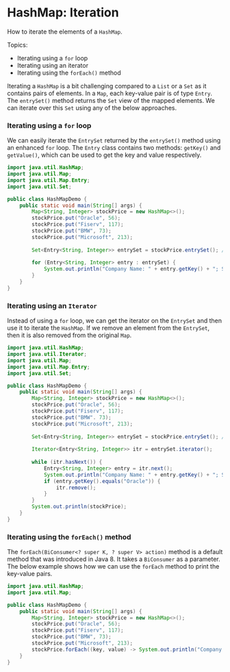 # HashMap: Iteration

How to iterate the elements of a `HashMap`.

Topics:
- Iterating using a `for` loop
- Iterating using an iterator
- Iterating using the `forEach()` method

Iterating a `HashMap` is a bit challenging compared to a `List` or a `Set` as it contains pairs of elements.
In a `Map`, each key-value pair is of type `Entry`.
The `entrySet()` method returns the `Set` view of the mapped elements.
We can iterate over this `Set` using any of the below approaches.

### Iterating using a `for` loop

We can easily iterate the `EntrySet` returned by the `entrySet()` method using an enhanced `for` loop.
The `Entry` class contains two methods: `getKey()` and `getValue()`, which can be used to get the key and value respectively.

```java
import java.util.HashMap;
import java.util.Map;
import java.util.Map.Entry;
import java.util.Set;

public class HashMapDemo {
    public static void main(String[] args) {
        Map<String, Integer> stockPrice = new HashMap<>();
        stockPrice.put("Oracle", 56);
        stockPrice.put("Fiserv", 117);
        stockPrice.put("BMW", 73);
        stockPrice.put("Microsoft", 213);
        
        Set<Entry<String, Integer>> entrySet = stockPrice.entrySet(); // Returns a Set of Entries
        
        for (Entry<String, Integer> entry : entrySet) {
            System.out.println("Company Name: " + entry.getKey() + "; Stock Price: " + entry.getValue());
        }
    }
}
```

### Iterating using an `Iterator`

Instead of using a `for` loop, we can get the iterator on the `EntrySet` and then use it to iterate the `HashMap`.
If we remove an element from the `EntrySet`, then it is also removed from the original `Map`.

```java
import java.util.HashMap;
import java.util.Iterator;
import java.util.Map;
import java.util.Map.Entry;
import java.util.Set;

public class HashMapDemo {
    public static void main(String[] args) {
        Map<String, Integer> stockPrice = new HashMap<>();
        stockPrice.put("Oracle", 56);
        stockPrice.put("Fiserv", 117);
        stockPrice.put("BMW". 73);
        stockPrice.put("Microsoft", 213);
        
        Set<Entry<String, Integer>> entrySet = stockPrice.entrySet(); // Returns a Set of Entries
        
        Iterator<Entry<String, Integer>> itr = entrySet.iterator();
        
        while (itr.hasNext()) {
            Entry<String, Integer> entry = itr.next();
            System.out.println("Company Name: " + entry.getKey() + "; Stock Price: " + entry.getValue());
            if (entry.getKey().equals("Oracle")) {
                itr.remove();
            }
        }
        System.out.println(stockPrice);
    }
}
```

### Iterating using the `forEach()` method

The `forEach(BiConsumer<? super K, ? super V> action)` method is a default method that was introduced in Java 8.
It takes a `BiConsumer` as a parameter.
The below example shows how we can use the `forEach` method to print the key-value pairs.

```java
import java.util.HashMap;
import java.util.Map;

public class HashMapDemo {
    public static void main(String[] args) {
        Map<String, Integer> stockPrice = new HashMap<>();
        stockPrice.put("Oracle", 56);
        stockPrice.put("Fiserv", 117);
        stockPrice.put("BMW", 73);
        stockPrice.put("Microsoft", 213);
        stockPrice.forEach((key, value) -> System.out.println("Company Name: " + key + "; Stock Price: " + value));
    }
}
```
